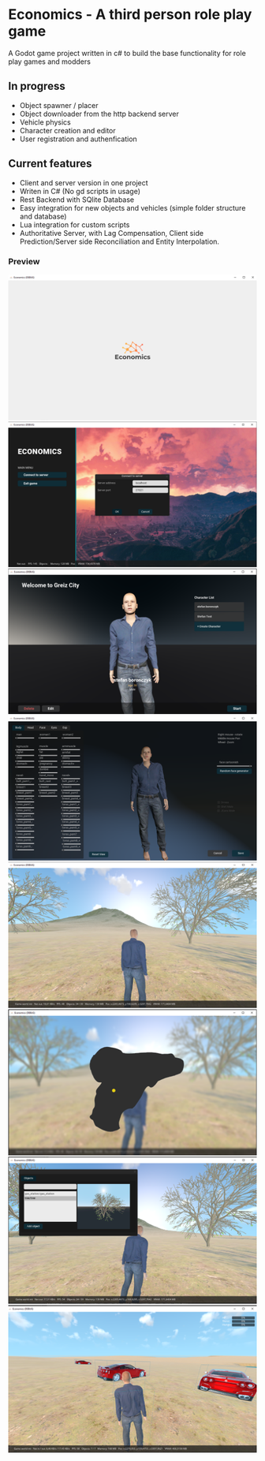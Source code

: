 # Economics - A third person role play game

A Godot game project written in c# to build the base functionality for role play games and modders

## In progress
- Object spawner / placer
- Object downloader from the http backend server
- Vehicle physics
- Character creation and editor
- User registration and authenfication

## Current features
- Client and server version in one project
- Writen in C# (No gd scripts in usage)
- Rest Backend with SQlite Database
- Easy integration for new objects and vehicles (simple folder structure and database)
- Lua integration for custom scripts
- Authoritative Server, with Lag Compensation, Client side Prediction/Server side Reconciliation and Entity Interpolation.

### Preview
![Loader](/screenshots/loader.png?raw=true "Loader")
![Server browser](/screenshots/server_browser.png?raw=true "Server browser")
![Char selector](/screenshots/char_selector.png?raw=true "Char selector")
![Char editor](/screenshots/char_editor.png?raw=true "Char editor")
![Ingame character](/screenshots/ingame.png?raw=true "Ingame character")
![Ingame map](/screenshots/map.png?raw=true "Ingame map")
![Object spawner](/screenshots/spawner.png?raw=true "Object spawner")
![Vehilcles](/screenshots/vehicles.png?raw=true "Vehilcles")
